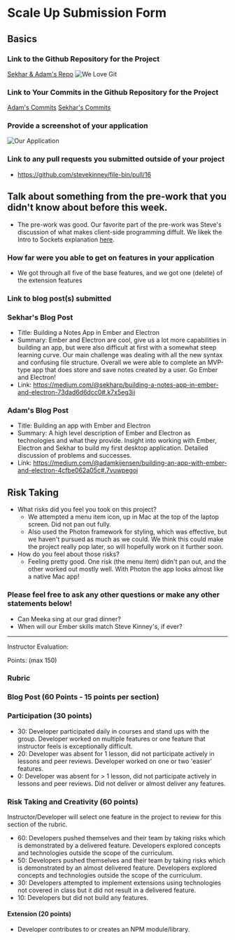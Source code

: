 # Scale Up Submission Form

## Basics

### Link to the Github Repository for the Project
[Sekhar & Adam's Repo](https://github.com/sekharp/bartleby/)
![We Love Git](http://planetozh.com/blog/wp-content/uploads/2014/01/contributions.png)

### Link to Your Commits in the Github Repository for the Project
[Adam's Commits](https://github.com/sekharp/bartleby/commits/master?author=adamki)
[Sekhar's Commits](https://github.com/sekharp/bartleby/commits/master?author=sekharp)

### Provide a screenshot of your application

![Our Application](http://i.imgur.com/W9obi4A.png)

### Link to any pull requests you submitted outside of your project
- https://github.com/stevekinney/file-bin/pull/16 

## Talk about something from the pre-work that you didn't know about before this week.
- The pre-work was good. Our favorite part of the pre-work was Steve's discussion of what makes client-side programming diffult. We likek the Intro to Sockets explanation [here](https://www.youtube.com/watch?v=nfGORL8ebn8).

### How far were you able to get on features in your application
- We got through all five of the base features, and we got one (delete) of the extension features

### Link to blog post(s) submitted

### Sekhar's Blog Post
  - Title: Building a Notes App in Ember and Electron
  - Summary: Ember and Electron are cool, give us a lot more capabilities in building an app, but were also difficult at first with a somewhat steep learning curve. Our main challenge was dealing with all the new syntax and confusing file structure. Overall we were able to complete an MVP-type app that does store and save notes created by a user. Go Ember and Electron!
  - Link: https://medium.com/@sekharp/building-a-notes-app-in-ember-and-electron-73dad6d6dcc0#.k7x5eg3ii

### Adam's Blog Post
  - Title: Building an app with Ember and Electron
  - Summary: A high level description of Ember and Electron as technologies and what they provide. Insight into working with Ember, Electron and Sekhar to build my first desktop application. Detailed discussion of problems and successes.
  - Link: https://medium.com/@adamkijensen/building-an-app-with-ember-and-electron-4cfbe062a05c#.7vuwpegoj

## Risk Taking
  - What risks did you feel you took on this project?
    - We attempted a menu item icon, up in Mac at the top of the laptop screen. Did not pan out fully.
    - Also used the Photon framework for styling, which was effective, but we haven't pursued as much as we could. We think this could make the project really pop later, so will hopefully work on it further soon.
  - How do you feel about those risks?
    - Feeling pretty good. One risk (the menu item) didn't pan out, and the other worked out mostly well. With Photon the app looks almost like a native Mac app!

### Please feel free to ask any other questions or make any other statements below!
  - Can Meeka sing at our grad dinner?
  - When will our Ember skills match Steve Kinney's, if ever?

-----

Instructor Evaluation:

Points: (max 150)

### Rubric

### Blog Post (60 Points - 15 points per section)  

### Participation (30 points)
  * 30: Developer participated daily in courses and stand ups with the group. Developer worked on multiple features or one feature that instructor feels is exceptionally difficult.
  * 20: Developer was absent for 1 lesson, did not participate actively in lessons and peer reviews. Developer worked on one or two 'easier' features.
  * 0: Developer was absent for > 1 lesson, did not participate actively in lessons and peer reviews. Did not deliver or almost deliver any features.

### Risk Taking and Creativity (60 points)

Instructor/Developer will select one feature in the project to review for this section of the rubric.

  * 60: Developers pushed themselves and their team by taking risks which is demonstrated by a delivered feature. Developers explored concepts and technologies outside the scope of the curriculum.
  * 50: Developers pushed themselves and their team by taking risks which is demonstrated by an almost delivered feature. Developers explored concepts and technologies outside the scope of the curriculum.
  * 30: Developers attempted to implement extensions using technologies not covered in class but it did not result in a delivered feature.
  * 10: Developers but did not build any features.

#### Extension (20 points)

  * Developer contributes to or creates an NPM module/library.
